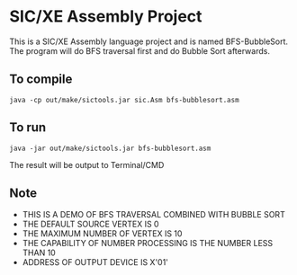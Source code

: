 # SIC/XE Assembly Project
This is a SIC/XE Assembly language project and is named BFS-BubbleSort. <br>
The program will do BFS traversal first and do Bubble Sort afterwards.

## To compile
```
java -cp out/make/sictools.jar sic.Asm bfs-bubblesort.asm
```

## To run
```
java -jar out/make/sictools.jar bfs-bubblesort.asm
```
The result will be output to Terminal/CMD

## Note
* THIS IS A DEMO OF BFS TRAVERSAL COMBINED WITH BUBBLE SORT
* THE DEFAULT SOURCE VERTEX IS 0
* THE MAXIMUM NUMBER OF VERTEX IS 10
* THE CAPABILITY OF NUMBER PROCESSING IS THE NUMBER LESS THAN 10
* ADDRESS OF OUTPUT DEVICE IS X'01'
